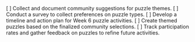 [ ] Collect and document community suggestions for puzzle themes.
[ ] Conduct a survey to collect preferences on puzzle types.
[ ] Develop a timeline and action plan for Week 6 puzzle activities.
[ ] Create themed puzzles based on the finalized community selections.
[ ] Track participation rates and gather feedback on puzzles to refine future activities.